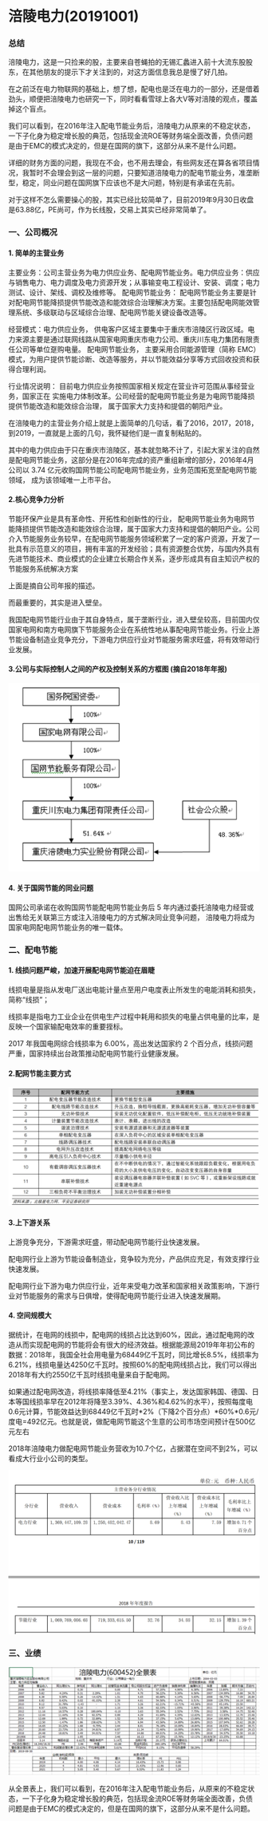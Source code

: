 # 涪陵电力(20191001)





### 总结

涪陵电力，这是一只捡来的股，主要来自苍蝇拍的无锡汇蠡进入前十大流东股股东，在其他朋友的提示下才关注到的，对这方面信息我总是慢了好几拍。

在之前泛在电力物联网的基础上，想了想，配电也是泛在电力的一部分，还是借着劲头，顺便把涪陵电力也研究一下，同时看看雪球上各大V等对涪陵的观点，覆盖掉这个盲点。

我们可以看到，在2016年注入配电节能业务后，涪陵电力从原来的不稳定状态，一下子化身为稳定增长股的典范，包括现金流ROE等财务端全面改善，负债问题是由于EMC的模式决定的，但是在国网的旗下，这部分从来不是什么问题。

详细的财务方面的问题，我现在不会，也不用去理会，有些网友还在算各省项目情况，我暂时不会理会到这一层的问题，只要知道涪陵电力的配电节能业务，准垄断型，稳定，同业问题在国网旗下应该也不是大问题，特别是有承诺在先前。

对于这样不怎么需要操心的股，其实已经比较简单了，目前2019年9月30日收盘是63.88亿，PE尚可，作为长线股，交易上其实已经非常简单了。





### 一、公司概况



#### 1. 简单的主营业务

主要业务：公司主营业务为电力供应业务、配电网节能业务。电力供应业务：供应与销售电力、电力调度及电力资源开发；从事输变电工程设计、安装、调度；电力测试、设计、架线、调校及维修等。
配电网节能业务： 配电网节能业务主要是针对配电网节能降损提供节能改造和能效综合治理解决方案。主要包括配电网能效管理系统、多级联动与区域综合治理、配电网节能关键设备改造等。

经营模式：电力供应业务， 供电客户区域主要集中于重庆市涪陵区行政区域。电力来源主要是通过联网线路从国家电网重庆市电力公司、重庆川东电力集团有限责任公司等单位趸购电量。
配电网节能业务， 主要采用合同能源管理（简称 EMC）模式，为用户提供节能诊断、改造等服务，并以节能效益分享等方式回收投资和获得合理利润。

行业情况说明： 目前电力供应业务按照国家相关规定在营业许可范围从事经营业务，国家正在
实施电力体制改革。公司经营的配电网节能业务是为电网节能降损提供节能改造和能效综合治理，
属于国家大力支持和提倡的朝阳产业。 



在涪陵电力的主营业务介绍上就是上面简单的几句话，看了2016，2017，2018，到2019，一直就是上面的几句，我怀疑他们是一直复制粘贴的。

其中的电力供应由于只在重庆市涪陵区，基本就忽略不计了，引起大家关注的自然是配电网节能业务，这部分是在2016年完成的资产重组新增的部分，2016年4月公司以 3.74 亿元收购国网节能公司配电网节能业务，业务范围拓宽至配电网节能领域， 成为该领域唯一上市平台。 



#### 2.核心竞争力分析 

节能环保产业是具有革命性、开拓性和创新性的行业， 配电网节能业务为电网节能降损提供节能改造和能效综合治理，属于国家大力支持和提倡的朝阳产业。公司介入节能服务业务较早，在配电网节能服务领域积累了一定的客户资源，开发了一批具有示范意义的项目，拥有丰富的开发经验；具有资源整合优势，与国内外具有先进节能技术、商业模式的企业建立长期合作关系，逐步形成具有自主知识产权的节能服务系统解决方案  

上面是摘自公司年报的描述。

而最重要的，其实是进入壁垒。

我国配电网节能行业由于其自身特点，属于垄断行业，进入壁垒较高，目前国内仅国家电网和南方电网旗下节能服务企业在系统性地从事配电网节能业务。行业上游节能设备制造业竞争充分，下游电力供应行业对节能服务需求旺盛，将有效带动行业发展。 



#### 3.公司与实际控制人之间的产权及控制关系的方框图 (摘自2018年年报)

![1569939691819](涪陵电力(20191001).assets/1569939691819.png)



#### 4. 关于国网节能的同业问题

国网公司承诺在收购国网节能配电网节能业务后 5 年内通过委托涪陵电力经营或出售给无关联第三方或注入涪陵电力的方式解决同业竞争问题， 涪陵电力将成为国家电网配电网节能业务的唯一载体。 



### 二、配电节能

#### 1. 线损问题严峻，加速开展配电网节能迫在眉睫 

线损电量是指从发电厂送出电能计量点至用户电度表止所发生的电能消耗和损失，简称“线损”；

线损率是指电力工业企业在供电生产过程中耗用和损失的电量占供电量的比率，是反映一个国家输配电效率的重要挃标。

 2017 年我国电网综合线损率为 6.00%，高出发达国家约 2 个百分点，线损问题严重，国家持续出台政策推动配电网节能行业健康发展。 



#### 2.配网节能主要方式

![1569940045767](涪陵电力(20191001).assets/1569940045767.png)



#### 3.上下游关系

上游竞争充分，下游需求旺盛，带动配电网节能行业快速发展。

配电网行业上游为节能设备制造业，竞争较为充分，产品供应充足，有效支撑行业快速发展。

配电网行业下游为电力供应行业，近年来受电力改革和国家相关政策影响，下游行业对节能服务的需求与日俱增，使得配电网节能行业进入快速发展期。 



#### 4. 空间规模大

据统计，在电网的线损中，配电网的线损占比达到60%，因此，通过配电网的改造从而实现配电网的节能将会有很大的经济效益。根据能源局2019年年初公布的数据：2018年，我国全社会用电量为68449亿千瓦时，同比增长8.5%，线损率为6.21%，线损电量达4250亿千瓦时。按照60%的配电网线损占比，我们可以得出2018年有大约2550亿千瓦时线损电量来自于配电网。

如果通过配电网改造，将线损率降低至4.21%（事实上，发达国家韩国、德国、日本等国线损率早在2012年将降至3.39%、4.36%和4.62%的水平），按照每度电0.6元计算，节能效益达到68449亿千瓦时*2%（下降2个百分点）*60%*0.6元/度电=492亿元。也就是说，做配电网节能这个生意的公司市场空间预计在500亿元左右



2018年涪陵电力做配电网节能业务营收为10.7个亿，占据潜在空间不到2%，可以看成大行业小公司的类型。

![1569941185120](涪陵电力(20191001).assets/1569941185120.png)



### 三、业绩

![1569940650784](涪陵电力(20191001).assets/1569940650784.png)

从全景表上，我们可以看到，在2016年注入配电节能业务后，从原来的不稳定状态，一下子化身为稳定增长股的典范，包括现金流ROE等财务端全面改善，负债问题是由于EMC的模式决定的，但是在国网的旗下，这部分从来不是什么问题。











